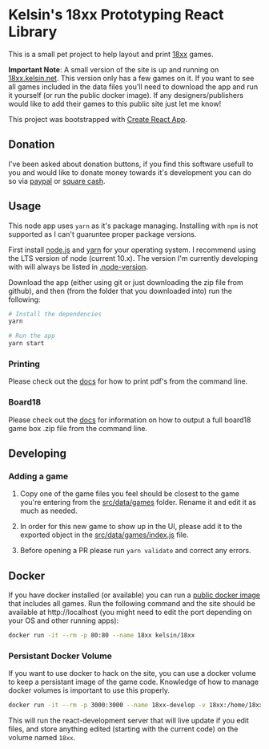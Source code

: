 # Kelsin's 18xx Prototyping React Library

This is a small pet project to help layout and print
[18xx](https://en.wikipedia.org/wiki/18XX) games.

**Important Note**: A small version of the site is up and running on
[18xx.kelsin.net](https://18xx.kelsin.net). This version only has a few games on
it. If you want to see all games included in the data files you'll need to
download the app and run it yourself (or run the public docker image). If any
designers/publishers would like to add their games to this public site just let
me know!

This project was bootstrapped with [Create React
App](https://github.com/facebookincubator/create-react-app).

## Donation

I've been asked about donation buttons, if you find this software usefull to you
and would like to donate money towards it's development you can do so via
[paypal](https://paypal.me/kelsin) or [square cash](https://cash.me/$kelsin).

## Usage

This node app uses `yarn` as it's package managing. Installing with `npm` is not
supported as I can't guaruntee proper package versions.

First install [node.js](https://nodejs.org/en/) and
[yarn](https://yarnpkg.com/en/) for your operating system. I recommend using the
LTS version of node (current 10.x). The version I'm currently developing with
will always be listed in
[.node-version](https://github.com/kelsin/18xx/blob/master/.node-version).

Download the app (either using git or just downloading the zip file from
github), and then (from the folder that you downloaded into) run the following:

```sh
# Install the dependencies
yarn

# Run the app
yarn start
```

### Printing

Please check out the [docs](https://18xx.kelsin.net/docs/pdf) for how to print
pdf's from the command line.

### Board18

Please check out the [docs](https://18xx.kelsin.net/docs/b18) for information on
how to output a full board18 game box .zip file from the command line.

## Developing

### Adding a game

1. Copy one of the game files you feel should be closest to the game you're
   entering from the [src/data/games](src/data/games) folder. Rename it and edit it as
   much as needed.

2. In order for this new game to show up in the UI, please add it to the
   exported object in the [src/data/games/index.js](src/data/games/index.js)
   file.

3. Before opening a PR please run `yarn validate` and correct any errors.

## Docker

If you have docker installed (or available) you can run a [public docker
image](https://hub.docker.com/r/kelsin/18xx) that includes all games. Run the
following command and the site should be available at http://localhost (you
might need to edit the port depending on your OS and other running apps):

```sh
docker run -it --rm -p 80:80 --name 18xx kelsin/18xx
```

### Persistant Docker Volume

If you want to use docker to hack on the site, you can use a docker volume to
keep a persistant image of the game code. Knowledge of how to manage docker
volumes is important to use this properly.

```sh
docker run -it --rm -p 3000:3000 --name 18xx-develop -v 18xx:/home/18xx kelsin/18xx:develop
```

This will run the react-development server that will live update if you edit
files, and store anything edited (starting with the current code) on the volume
named `18xx`.
